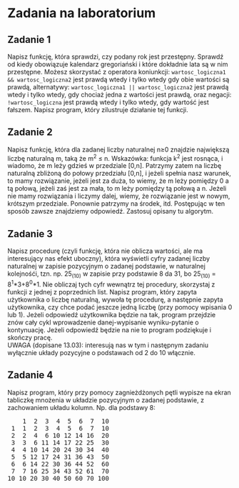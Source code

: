 # Zadania na laboratorium

## Zadanie 1
Napisz funkcję, która sprawdzi, czy podany rok jest przestępny. Sprawdź od kiedy obowiązuje kalendarz gregoriański i które dokładnie lata są w nim przestępne. Możesz skorzystać z operatora koniunkcji: ``wartosc_logiczna1 && wartosc_logiczna2`` jest prawdą wtedy i tylko wtedy gdy obie wartości są prawdą, alternatywy: ``wartosc_logiczna1 || wartosc_logiczna2`` jest prawdą wtedy i tylko wtedy, gdy chociaż jedna z wartości jest prawdą, oraz negacji: ``!wartosc_logiczna`` jest prawdą wtedy i tylko wtedy, gdy wartość jest fałszem. Napisz program, który zilustruje działanie tej funkcji.

## Zadanie 2
Napisz funkcję, która dla zadanej liczby naturalnej n≥0 znajdzie największą liczbę naturalną m, taką że m<sup>2</sup> ≤ n.
Wskazówka: funkcja k<sup>2</sup> jest rosnąca, i wiadomo, że m leży gdzieś w przedziale [0,n]. Patrzymy zatem na liczbę naturalną zbliżoną do połowy przedziału [0,n], i jeżeli spełnia nasz warunek, to mamy rozwiązanie, jeżeli jest za duża, to wiemy, że m leży pomiędzy 0 a tą połową, jeżeli zaś jest za mała, to m leży pomiędzy tą połową a n. Jeżeli nie mamy rozwiązania i liczymy dalej, wiemy, że rozwiązanie jest w nowym, krótszym przedziale. Ponownie patrzymy na środek, itd. Postępując w ten sposób zawsze znajdziemy odpowiedź. Zastosuj opisany tu algorytm.

## Zadanie 3
Napisz procedurę (czyli funkcję, która nie oblicza wartości, ale ma interesujący nas efekt uboczny), która wyświetli cyfry zadanej liczby naturalnej w zapisie pozycyjnym o zadanej podstawie, w naturalnej kolejnośći, tzn. np. 25<sub>(10)</sub> w zapisie przy podstawie 8 da 31, bo 25<sub>(10)</sub> = 8<sup>1</sup>\*3+8<sup>0</sup>\*1. Nie obliczaj tych cyfr wewnątrz tej procedury, skorzystaj z funkcji z jednej z poprzednich list. Napisz program, który zapyta użytkownika o liczbę naturalną, wywoła tę procedurę, a następnie zapyta użytkownika, czy chce podać jeszcze jedną liczbę (przy pomocy wpisania 0 lub 1). Jeżeli odpowiedź użytkownika będzie na tak, program przejdzie znów cały cykl wprowadzenie danej-wypisanie wyniku-pytanie o kontynuację. Jeżeli odpowiedź będzie na nie to program podziękuje i skończy pracę.<br>
UWAGA (dopisane 13.03): interesują nas w tym i następnym zadaniu wyłącznie układy pozycyjne o podstawach od 2 do 10 włącznie.

## Zadanie 4
Napisz program, który przy pomocy zagnieżdżonych pętli wypisze na ekran tabliczkę mnożenia w układzie pozycyjnym o zadanej podstawie, z zachowaniem układu kolumn. Np. dla podstawy 8:
<pre>
    1  2  3  4  5  6  7  10 
 1  1  2  3  4  5  6  7  10 
 2  2  4  6 10 12 14 16  20 
 3  3  6 11 14 17 22 25  30 
 4  4 10 14 20 24 30 34  40 
 5  5 12 17 24 31 36 43  50 
 6  6 14 22 30 36 44 52  60 
 7  7 16 25 34 43 52 61  70 
10 10 20 30 40 50 60 70 100
</pre>